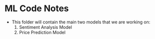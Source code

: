 # ML Code Notes
- This folder will contain the main two models that we are working on:
    1. Sentiment Analysis Model
    2. Price Prediction Model